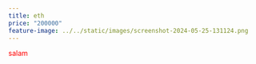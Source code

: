 ```yaml
---
title: eth
price: "200000"
feature-image: ../../static/images/screenshot-2024-05-25-131124.png
---
```

<span style="color:red">salam</span>

